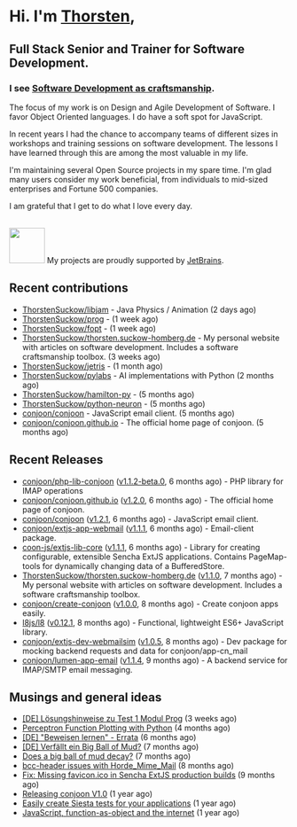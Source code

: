 # Hi. I'm [Thorsten](https://thorsten.suckow-homberg.de/about),
## Full Stack Senior and Trainer for Software Development.

### I see [Software Development as craftsmanship](https://thorsten.suckow-homberg.de/docs/articles/software-craftsmanship/).

The focus of my work is on Design and Agile Development of Software.
I favor Object Oriented languages. I do have a soft spot for JavaScript.

In recent years I had the chance to accompany teams of different sizes in workshops and training sessions on software development. The lessons I have learned through this are among the most valuable in my life.

I'm maintaining several Open Source projects in my spare time. I'm glad many users consider my work beneficial, from individuals to mid-sized enterprises and Fortune 500 companies.

I am grateful that I get to do what I love every day.

<br />
<img src="https://resources.jetbrains.com/storage/products/company/brand/logos/jb_beam.png" width="64"/> My projects are proudly supported by <a href="https://jb.gg/OpenSourceSupport">JetBrains</a>.



## Recent contributions

- [ThorstenSuckow/libjam](https://github.com/ThorstenSuckow/libjam) - Java Physics / Animation (2 days ago)
- [ThorstenSuckow/prog](https://github.com/ThorstenSuckow/prog) -  (1 week ago)
- [ThorstenSuckow/fopt](https://github.com/ThorstenSuckow/fopt) -  (1 week ago)
- [ThorstenSuckow/thorsten.suckow-homberg.de](https://github.com/ThorstenSuckow/thorsten.suckow-homberg.de) - My personal website with articles on software development. Includes a software craftsmanship toolbox. (3 weeks ago)
- [ThorstenSuckow/jetris](https://github.com/ThorstenSuckow/jetris) -  (1 month ago)
- [ThorstenSuckow/pylabs](https://github.com/ThorstenSuckow/pylabs) - AI implementations with Python (2 months ago)
- [ThorstenSuckow/hamilton-py](https://github.com/ThorstenSuckow/hamilton-py) -  (5 months ago)
- [ThorstenSuckow/python-neuron](https://github.com/ThorstenSuckow/python-neuron) -  (5 months ago)
- [conjoon/conjoon](https://github.com/conjoon/conjoon) - JavaScript email client.  (5 months ago)
- [conjoon/conjoon.github.io](https://github.com/conjoon/conjoon.github.io) - The official home page of conjoon. (5 months ago)


## Recent Releases

- [conjoon/php-lib-conjoon](https://github.com/conjoon/php-lib-conjoon) ([v1.1.2-beta.0](https://github.com/conjoon/php-lib-conjoon/releases/tag/v1.1.2-beta.0), 6 months ago) - PHP library for IMAP operations
- [conjoon/conjoon.github.io](https://github.com/conjoon/conjoon.github.io) ([v1.2.0](https://github.com/conjoon/conjoon.github.io/releases/tag/v1.2.0), 6 months ago) - The official home page of conjoon.
- [conjoon/conjoon](https://github.com/conjoon/conjoon) ([v1.2.1](https://github.com/conjoon/conjoon/releases/tag/v1.2.1), 6 months ago) - JavaScript email client. 
- [conjoon/extjs-app-webmail](https://github.com/conjoon/extjs-app-webmail) ([v1.1.1](https://github.com/conjoon/extjs-app-webmail/releases/tag/v1.1.1), 6 months ago) - Email-client package.
- [coon-js/extjs-lib-core](https://github.com/coon-js/extjs-lib-core) ([v1.1.1](https://github.com/coon-js/extjs-lib-core/releases/tag/v1.1.1), 6 months ago) - Library for creating configurable, extensible Sencha ExtJS applications. Contains PageMap-tools for dynamically changing data of a BufferedStore.
- [ThorstenSuckow/thorsten.suckow-homberg.de](https://github.com/ThorstenSuckow/thorsten.suckow-homberg.de) ([v1.1.0](https://github.com/ThorstenSuckow/thorsten.suckow-homberg.de/releases/tag/v1.1.0), 7 months ago) - My personal website with articles on software development. Includes a software craftsmanship toolbox.
- [conjoon/create-conjoon](https://github.com/conjoon/create-conjoon) ([v1.0.0](https://github.com/conjoon/create-conjoon/releases/tag/v1.0.0), 8 months ago) - Create conjoon apps easily.
- [l8js/l8](https://github.com/l8js/l8) ([v0.12.1](https://github.com/l8js/l8/releases/tag/v0.12.1), 8 months ago) - Functional, lightweight ES6&#43; JavaScript library.
- [conjoon/extjs-dev-webmailsim](https://github.com/conjoon/extjs-dev-webmailsim) ([v1.0.5](https://github.com/conjoon/extjs-dev-webmailsim/releases/tag/v1.0.5), 8 months ago) - Dev package for mocking backend requests and data for conjoon/app-cn_mail
- [conjoon/lumen-app-email](https://github.com/conjoon/lumen-app-email) ([v1.1.4](https://github.com/conjoon/lumen-app-email/releases/tag/v1.1.4), 9 months ago) - A backend service for IMAP/SMTP email messaging.

## Musings and general ideas

- [[DE] Lösungshinweise zu Test 1 Modul Prog](https://thorsten.suckow-homberg.de/blog/loesungshinweise-zu-test1-fh-trier) (3 weeks ago)
- [Perceptron Function Plotting with Python](https://thorsten.suckow-homberg.de/blog/2023/07/11/perceptron-function-plotting-in-python) (4 months ago)
- [[DE] &#34;Beweisen lernen&#34; - Errata](https://thorsten.suckow-homberg.de/blog/2023/05/01/errata-beweisen-lernen) (6 months ago)
- [[DE] Verfällt ein Big Ball of Mud?](https://thorsten.suckow-homberg.de/blog/2023/04/14/big-ball-of-mud-decay) (7 months ago)
- [Does a big ball of mud decay?](https://thorsten.suckow-homberg.de/blog/2023/04/14/big-ball-of-mud-decay/index_en) (7 months ago)
- [bcc-header issues with Horde_Mime_Mail](https://thorsten.suckow-homberg.de/blog/2023/03/20/horde-mail-ignores-bcc) (8 months ago)
- [Fix: Missing favicon.ico in Sencha ExtJS production builds](https://thorsten.suckow-homberg.de/blog/2023/02/19/fix-missing-favicon-in-extjs) (9 months ago)
- [Releasing conjoon V1.0](https://thorsten.suckow-homberg.de/blog/Releasing-conjoon-V1.0) (1 year ago)
- [Easily create Siesta tests for your applications](https://thorsten.suckow-homberg.de/blog/2022/07/15/easily-create-siesta-tests-for-your-application) (1 year ago)
- [JavaScript, function-as-object and the internet](https://thorsten.suckow-homberg.de/blog/2022/06/14/javascript-function-as-object-and-the-internet) (1 year ago)
